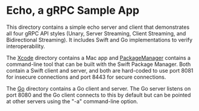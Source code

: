 # Echo, a gRPC Sample App

This directory contains a simple echo server and client
that demonstrates all four gRPC API styles (Unary, Server 
Streaming, Client Streaming, and Bidirectional Streaming).
It includes Swift and Go implementations to verify 
interoperability.

The [Xcode](Xcode) directory contains a Mac app and 
[PackageManager](PackageManager) contains a command-line tool
that can be built with the Swift Package Manager. Both contain
a Swift client and server, and both are hard-coded to use port
8081 for insecure connections and port 8443 for secure connections.

The [Go](Go) directory contains a Go client and server. The Go server
listens on port 8080 and the Go client connects to this by
default but can be pointed at other servers using the "-a" 
command-line option.

